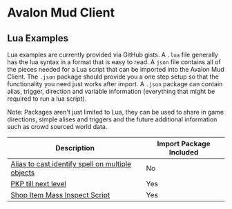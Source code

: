 # Avalon Mud Client

## Lua Examples

Lua examples are currently provided via GitHub gists.  A `.lua` file generally has the lua syntax in a format that is easy to read.  A `json` file contains all of the pieces needed for a Lua script that can be imported into the Avalon Mud Client.  The `.json` package should provide you a one step setup so that the functionality you need just works after import.  A `.json` package can contain alias, trigger, direction and variable information (everything that might be required to run a lua script).

Note: Packages aren't just limited to Lua, they can be used to share in game directions, simple alises and triggers and the future additional information such as crowd sourced world data.

| Description | Import Package Included |
| ----------- | ----------------------- |
|[Alias to cast identify spell on multiple objects](https://gist.github.com/blakepell/60ce102c41b64c19ad77f90dfe1a7051)| No |
|[PKP till next level](https://gist.github.com/blakepell/e825f2f854029b27d9ca81e01633aa4b)| Yes |
|[Shop Item Mass Inspect Script](https://gist.github.com/blakepell/0af993ecad9c832bd34f9d1eab7e32fa)|Yes|